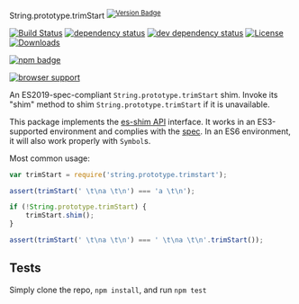 String.prototype.trimStart <sup>[![Version Badge][npm-version-svg]][package-url]</sup>

[![Build Status][travis-svg]][travis-url]
[![dependency status][deps-svg]][deps-url]
[![dev dependency status][dev-deps-svg]][dev-deps-url]
[![License][license-image]][license-url]
[![Downloads][downloads-image]][downloads-url]

[![npm badge][npm-badge-png]][package-url]

[![browser support][testling-svg]][testling-url]

An ES2019-spec-compliant `String.prototype.trimStart` shim. Invoke its "shim" method to shim `String.prototype.trimStart` if it is unavailable.

This package implements the [es-shim API](https://github.com/es-shims/api) interface. It works in an ES3-supported environment and complies with
the [spec](http://www.ecma-international.org/ecma-262/6.0/#sec-object.assign). In an ES6 environment, it will also work properly with `Symbol`s.

Most common usage:

```js
var trimStart = require('string.prototype.trimstart');

assert(trimStart(' \t\na \t\n') === 'a \t\n');

if (!String.prototype.trimStart) {
	trimStart.shim();
}

assert(trimStart(' \t\na \t\n') === ' \t\na \t\n'.trimStart());
```

## Tests

Simply clone the repo, `npm install`, and run `npm test`

[package-url]: https://npmjs.com/package/string.prototype.trimstart

[npm-version-svg]: http://vb.teelaun.ch/es-shims/String.prototype.trimStart.svg

[travis-svg]: https://travis-ci.org/es-shims/String.prototype.trimStart.svg

[travis-url]: https://travis-ci.org/es-shims/String.prototype.trimStart

[deps-svg]: https://david-dm.org/es-shims/String.prototype.trimStart.svg

[deps-url]: https://david-dm.org/es-shims/String.prototype.trimStart

[dev-deps-svg]: https://david-dm.org/es-shims/String.prototype.trimStart/dev-status.svg

[dev-deps-url]: https://david-dm.org/es-shims/String.prototype.trimStart#info=devDependencies

[testling-svg]: https://ci.testling.com/es-shims/String.prototype.trimStart.png

[testling-url]: https://ci.testling.com/es-shims/String.prototype.trimStart

[npm-badge-png]: https://nodei.co/npm/string.prototype.trimstart.png?downloads=true&stars=true

[license-image]: http://img.shields.io/npm/l/string.prototype.trimstart.svg

[license-url]: LICENSE

[downloads-image]: http://img.shields.io/npm/dm/string.prototype.trimstart.svg

[downloads-url]: http://npm-stat.com/charts.html?package=string.prototype.trimstart
